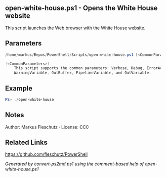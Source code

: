 ## open-white-house.ps1 - Opens the White House website

This script launches the Web browser with the White House website.

## Parameters
```powershell
/home/markus/Repos/PowerShell/Scripts/open-white-house.ps1 [<CommonParameters>]

[<CommonParameters>]
    This script supports the common parameters: Verbose, Debug, ErrorAction, ErrorVariable, WarningAction, 
    WarningVariable, OutBuffer, PipelineVariable, and OutVariable.
```

## Example
```powershell
PS> ./open-white-house

```

## Notes
Author: Markus Fleschutz · License: CC0

## Related Links
https://github.com/fleschutz/PowerShell

*Generated by convert-ps2md.ps1 using the comment-based help of open-white-house.ps1*
